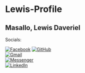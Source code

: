 # Lewis-Profile
## Masallo, Lewis Daveriel


Socials: 

[![Facebook](https://img.shields.io/badge/Facebook-1877F2?style=for-the-badge&logo=facebook&logoColor=white)](https://www.facebook.com/lewismasallo) 
[![GitHub](https://img.shields.io/badge/GitHub-100000?style=for-the-badge&logo=github&logoColor=white)](https://github.com/xxlllllllxx)  
[![Gmail](https://img.shields.io/badge/Gmail-D14836?style=for-the-badge&logo=gmail&logoColor=white)](mailto:lewismasallo@gmail.com)  
[![Messenger](https://img.shields.io/badge/Messenger-00B2FF?style=for-the-badge&logo=messenger&logoColor=white)](https://m.me/lewismasallo)  
[![LinkedIn](https://img.shields.io/badge/LinkedIn-0077B5?style=for-the-badge&logo=linkedin&logoColor=white)](https://www.linkedin.com/in/lewis-daveriel-masallo-0881521ba/)
